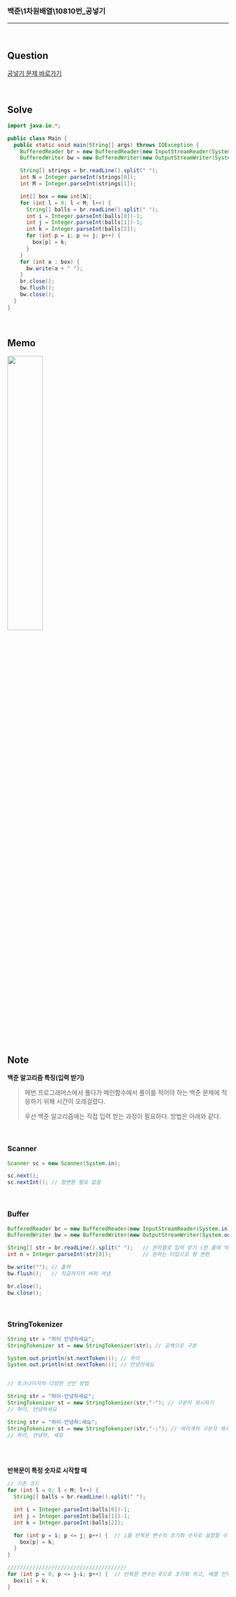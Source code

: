 ### 백준\1차원배열\10810번\_공넣기

---

<br/>

## Question

[공넣기 문제 바로가기](https://www.acmicpc.net/problem/10810)

<br/>

## Solve

```java
import java.io.*;

public class Main {
  public static void main(String[] args) throws IOException {
    BufferedReader br = new BufferedReader(new InputStreamReader(System.in));
    BufferedWriter bw = new BufferedWriter(new OutputStreamWriter(System.out));

    String[] strings = br.readLine().split(" ");
    int N = Integer.parseInt(strings[0]);
    int M = Integer.parseInt(strings[1]);

    int[] box = new int[N];
    for (int l = 0; l < M; l++) {
      String[] balls = br.readLine().split(" ");
      int i = Integer.parseInt(balls[0])-1;
      int j = Integer.parseInt(balls[1])-1;
      int k = Integer.parseInt(balls[2]);
      for (int p = i; p <= j; p++) {
        box[p] = k;
      }
    }
    for (int a : box) {
      bw.write(a + " ");
    }
    br.close();
    bw.flush();
    bw.close();
  }
}
```

<br/>

## Memo

<img src="https://github.com/JGoo99/CodingTest/assets/126454114/3e4ca547-205e-43cc-9a61-9ef5a87bfe22" width="40%" height="40%"/>

<br/>

## Note

**백준 알고리즘 특징(입력 받기)**

> 매번 프로그래머스에서 풀다가 메인함수에서 풀이를 적어야 하는 백준 문제에 적응하기 위해 시간이 오래걸렸다.
>
> 우선 백준 알고리즘에는 직접 입력 받는 과정이 필요하다. 방법은 아래와 같다.

<br/>

### Scanner

```java
Scanner sc = new Scanner(System.in);

sc.next();
sc.nextInt(); // 형변환 필요 없음
```

<br/>

### Buffer

```java
BufferedReader br = new BufferedReader(new InputStreamReader(System.in));
BufferedWriter bw = new BufferedWriter(new OutputStreamWriter(System.out));

String[] str = br.readLine().split(" ");   // 문자열로 입력 받기 (한 줄에 띄어쓰기가 있는 경우)
int n = Integer.parseInt(str[0]);          // 원하는 타입으로 형 변환

bw.write(""); // 출력
bw.flush();   // 지금까지의 버퍼 꺼냄

br.close();
bw.close();
```

<br/>

### StringTokenizer

```java
String str = "하이 안녕하세요";
StringTokenizer st = new StringTokenizer(str); // 공백으로 구분

System.out.println(st.nextToken()); // 하이
System.out.println(st.nextToken()); // 안녕하세요


// 토크나이저의 다양한 선언 방법

String str = "하이-안녕하세요";
StringTokenizer st = new StringTokenizer(str,"-"); // 구분자 제시하기
// 하이, 안녕하세요

String str = "하이-안녕하:세요";
StringTokenizer st = new StringTokenizer(str,"-:"); // 여러개의 구분자 제시하기
// 하이, 안녕하, 세요
```

<br/><br/>

**반복문이 특정 숫자로 시작할 때**

```java
// 기존 코드
for (int l = 0; l < M; l++) {
  String[] balls = br.readLine().split(" ");

  int i = Integer.parseInt(balls[0])-1;
  int j = Integer.parseInt(balls[1])-1;
  int k = Integer.parseInt(balls[2]);

  for (int p = i; p <= j; p++) {  // i를 반복문 변수의 초기화 숫자로 설정할 수도 있고,
    box[p] = k;
  }
}

//////////////////////////////////////
for (int p = 0; p <= j-i; p++) {  // 반복문 변수는 0으로 초기화 하고, 배열 인덱스를 i로 둘 수도 있다.
  box[i] = k;
}
```
